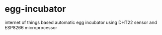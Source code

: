 # egg-incubator
internet of things based automatic egg incubator using DHT22 sensor and ESP8266 microprocessor
